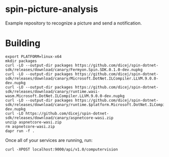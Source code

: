 # spin-picture-analysis

Example repository to recognize a picture and send a notification.

# Building

```console
export PLATFORM=linux-x64
mkdir packages
curl -LO --output-dir packages https://github.com/dicej/spin-dotnet-sdk/releases/download/canary/Fermyon.Spin.SDK.0.1.0-dev.nupkg
curl -LO --output-dir packages https://github.com/dicej/spin-dotnet-sdk/releases/download/canary/Microsoft.DotNet.ILCompiler.LLVM.9.0.0-dev.nupkg
curl -LO --output-dir packages https://github.com/dicej/spin-dotnet-sdk/releases/download/canary/runtime.wasi-wasm.Microsoft.DotNet.ILCompiler.LLVM.9.0.0-dev.nupkg
curl -LO --output-dir packages https://github.com/dicej/spin-dotnet-sdk/releases/download/canary/runtime.$platform.Microsoft.DotNet.ILCompiler.LLVM.9.0.0-dev.nupkg
curl -LO https://github.com/dicej/spin-dotnet-sdk/releases/download/canary/aspnetcore-wasi.zip
unzip aspnetcore-wasi.zip
rm aspnetcore-wasi.zip
dapr run -f .
```

Once all of your services are running, run:

```
curl -XPOST localhost:9000/api/v1.0/computervision
```
